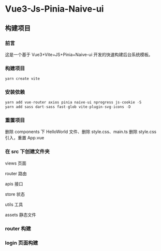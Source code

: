 # Vue3-Js-Pinia-Naive-ui

## 构建项目

### 前言

这是一个基于 Vue3+Vite+JS+Pinia+Naive-ui 开发的快速构建后台系统模板。

### 构建项目

```js
yarn create vite
```

### 安装依赖

```js
yarn add vue-router axios pinia naive-ui nprogress js-cookie -S
yarn add sass dart-sass fast-glob vite-plugin-svg-icons -D
```

### 重置项目

删除 components 下 HelloWorld 文件、删除 style.css、main.ts 删除 style.css 引入，重置 App.vue

### 在 src 下创建文件夹

views 页面

router 路由

apis 接口

store 状态

utils 工具

assets 静态文件

### router 构建

### login 页面构建
